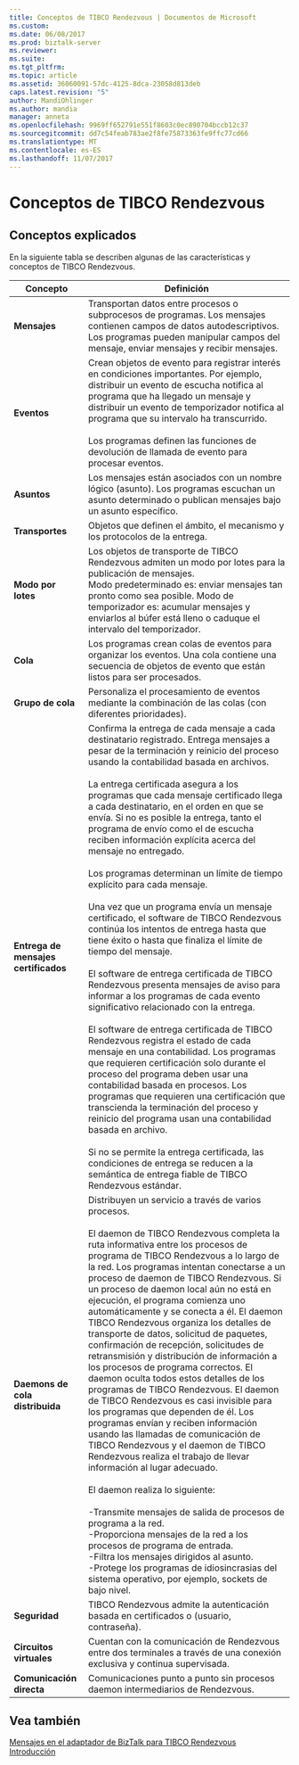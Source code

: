 ```yaml
---
title: Conceptos de TIBCO Rendezvous | Documentos de Microsoft
ms.custom: 
ms.date: 06/08/2017
ms.prod: biztalk-server
ms.reviewer: 
ms.suite: 
ms.tgt_pltfrm: 
ms.topic: article
ms.assetid: 36060091-57dc-4125-8dca-23058d813deb
caps.latest.revision: "5"
author: MandiOhlinger
ms.author: mandia
manager: anneta
ms.openlocfilehash: 9969ff652791e551f8603c0ec890704bccb12c37
ms.sourcegitcommit: dd7c54feab783ae2f8fe75873363fe9ffc77cd66
ms.translationtype: MT
ms.contentlocale: es-ES
ms.lasthandoff: 11/07/2017
---
```

# <a name="tibco-rendezvous-concepts"></a>Conceptos de TIBCO Rendezvous

## <a name="concepts-explained"></a>Conceptos explicados
En la siguiente tabla se describen algunas de las características y conceptos de TIBCO Rendezvous.  
  
|Concepto|Definición|  
|-------------|----------------|  
|**Mensajes**|Transportan datos entre procesos o subprocesos de programas. Los mensajes contienen campos de datos autodescriptivos. Los programas pueden manipular campos del mensaje, enviar mensajes y recibir mensajes.|  
|**Eventos**|Crean objetos de evento para registrar interés en condiciones importantes. Por ejemplo, distribuir un evento de escucha notifica al programa que ha llegado un mensaje y distribuir un evento de temporizador notifica al programa que su intervalo ha transcurrido.<br /><br /> Los programas definen las funciones de devolución de llamada de evento para procesar eventos.|  
|**Asuntos**|Los mensajes están asociados con un nombre lógico (asunto). Los programas escuchan un asunto determinado o publican mensajes bajo un asunto específico.|  
|**Transportes**|Objetos que definen el ámbito, el mecanismo y los protocolos de la entrega.|  
|**Modo por lotes**|Los objetos de transporte de TIBCO Rendezvous admiten un modo por lotes para la publicación de mensajes. <br />Modo predeterminado es: enviar mensajes tan pronto como sea posible. Modo de temporizador es: acumular mensajes y enviarlos al búfer está lleno o caduque el intervalo del temporizador.|  
|**Cola**|Los programas crean colas de eventos para organizar los eventos. Una cola contiene una secuencia de objetos de evento que están listos para ser procesados.|  
|**Grupo de cola**|Personaliza el procesamiento de eventos mediante la combinación de las colas (con diferentes prioridades).|  
|**Entrega de mensajes certificados**|Confirma la entrega de cada mensaje a cada destinatario registrado. Entrega mensajes a pesar de la terminación y reinicio del proceso usando la contabilidad basada en archivos.<br /><br /> La entrega certificada asegura a los programas que cada mensaje certificado llega a cada destinatario, en el orden en que se envía. Si no es posible la entrega, tanto el programa de envío como el de escucha reciben información explícita acerca del mensaje no entregado.<br /><br /> Los programas determinan un límite de tiempo explícito para cada mensaje.<br /><br /> Una vez que un programa envía un mensaje certificado, el software de TIBCO Rendezvous continúa los intentos de entrega hasta que tiene éxito o hasta que finaliza el límite de tiempo del mensaje.<br /><br /> El software de entrega certificada de TIBCO Rendezvous presenta mensajes de aviso para informar a los programas de cada evento significativo relacionado con la entrega.<br /><br /> El software de entrega certificada de TIBCO Rendezvous registra el estado de cada mensaje en una contabilidad. Los programas que requieren certificación solo durante el proceso del programa deben usar una contabilidad basada en procesos. Los programas que requieren una certificación que transcienda la terminación del proceso y reinicio del programa usan una contabilidad basada en archivo.<br /><br /> Si no se permite la entrega certificada, las condiciones de entrega se reducen a la semántica de entrega fiable de TIBCO Rendezvous estándar.|  
|**Daemons de cola distribuida**|Distribuyen un servicio a través de varios procesos.<br /><br /> El daemon de TIBCO Rendezvous completa la ruta informativa entre los procesos de programa de TIBCO Rendezvous a lo largo de la red. Los programas intentan conectarse a un proceso de daemon de TIBCO Rendezvous. Si un proceso de daemon local aún no está en ejecución, el programa comienza uno automáticamente y se conecta a él. El daemon TIBCO Rendezvous organiza los detalles de transporte de datos, solicitud de paquetes, confirmación de recepción, solicitudes de retransmisión y distribución de información a los procesos de programa correctos. El daemon oculta todos estos detalles de los programas de TIBCO Rendezvous. El daemon de TIBCO Rendezvous es casi invisible para los programas que dependen de él. Los programas envían y reciben información usando las llamadas de comunicación de TIBCO Rendezvous y el daemon de TIBCO Rendezvous realiza el trabajo de llevar información al lugar adecuado.<br /><br /> El daemon realiza lo siguiente:<br /><br /> -Transmite mensajes de salida de procesos de programa a la red.<br />-Proporciona mensajes de la red a los procesos de programa de entrada.<br />-Filtra los mensajes dirigidos al asunto.<br />-Protege los programas de idiosincrasias del sistema operativo, por ejemplo, sockets de bajo nivel.|  
|**Seguridad**|TIBCO Rendezvous admite la autenticación basada en certificados o (usuario, contraseña).|  
|**Circuitos virtuales**|Cuentan con la comunicación de Rendezvous entre dos terminales a través de una conexión exclusiva y continua supervisada.|  
|**Comunicación directa**|Comunicaciones punto a punto sin procesos daemon intermediarios de Rendezvous.|  
  
## <a name="see-also"></a>Vea también  
 [Mensajes en el adaptador de BizTalk para TIBCO Rendezvous](../core/messages-in-biztalk-adapter-for-tibco-rendezvous.md)   
 [Introducción](../core/getting-started-with-biztalk-adapter-for-tibco-rendezvous.md)